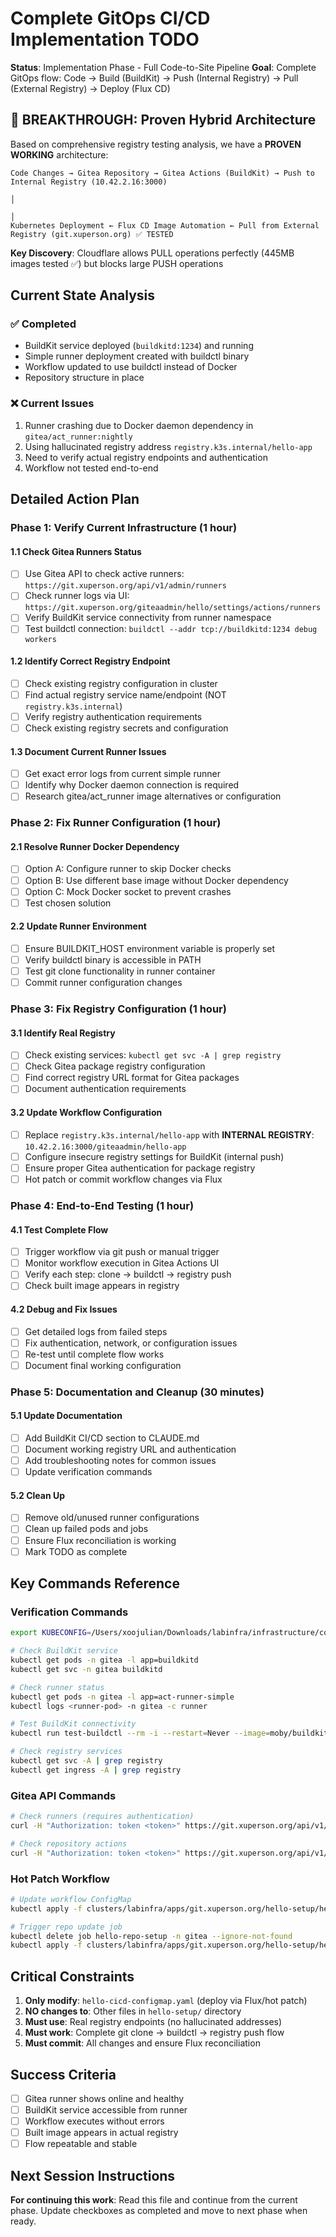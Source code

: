# Complete GitOps CI/CD Implementation TODO

**Status**: Implementation Phase - Full Code-to-Site Pipeline
**Goal**: Complete GitOps flow: Code → Build (BuildKit) → Push (Internal Registry) → Pull (External Registry) → Deploy (Flux CD)

## 🎯 BREAKTHROUGH: Proven Hybrid Architecture

Based on comprehensive registry testing analysis, we have a **PROVEN WORKING** architecture:

```
Code Changes → Gitea Repository → Gitea Actions (BuildKit) → Push to Internal Registry (10.42.2.16:3000)
                                                                            │
                                                                            │
Kubernetes Deployment ← Flux CD Image Automation ← Pull from External Registry (git.xuperson.org) ✅ TESTED
```

**Key Discovery**: Cloudflare allows PULL operations perfectly (445MB images tested ✅) but blocks large PUSH operations

## Current State Analysis

### ✅ Completed
- BuildKit service deployed (`buildkitd:1234`) and running
- Simple runner deployment created with buildctl binary
- Workflow updated to use buildctl instead of Docker
- Repository structure in place

### ❌ Current Issues
1. Runner crashing due to Docker daemon dependency in `gitea/act_runner:nightly`
2. Using hallucinated registry address `registry.k3s.internal/hello-app`
3. Need to verify actual registry endpoints and authentication
4. Workflow not tested end-to-end

## Detailed Action Plan

### Phase 1: Verify Current Infrastructure (1 hour)

#### 1.1 Check Gitea Runners Status
- [ ] Use Gitea API to check active runners: `https://git.xuperson.org/api/v1/admin/runners`
- [ ] Check runner logs via UI: `https://git.xuperson.org/giteaadmin/hello/settings/actions/runners`
- [ ] Verify BuildKit service connectivity from runner namespace
- [ ] Test buildctl connection: `buildctl --addr tcp://buildkitd:1234 debug workers`

#### 1.2 Identify Correct Registry Endpoint
- [ ] Check existing registry configuration in cluster
- [ ] Find actual registry service name/endpoint (NOT `registry.k3s.internal`)
- [ ] Verify registry authentication requirements
- [ ] Check existing registry secrets and configuration

#### 1.3 Document Current Runner Issues
- [ ] Get exact error logs from current simple runner
- [ ] Identify why Docker daemon connection is required
- [ ] Research gitea/act_runner image alternatives or configuration

### Phase 2: Fix Runner Configuration (1 hour)

#### 2.1 Resolve Runner Docker Dependency
- [ ] Option A: Configure runner to skip Docker checks
- [ ] Option B: Use different base image without Docker dependency
- [ ] Option C: Mock Docker socket to prevent crashes
- [ ] Test chosen solution

#### 2.2 Update Runner Environment
- [ ] Ensure BUILDKIT_HOST environment variable is properly set
- [ ] Verify buildctl binary is accessible in PATH
- [ ] Test git clone functionality in runner container
- [ ] Commit runner configuration changes

### Phase 3: Fix Registry Configuration (1 hour)

#### 3.1 Identify Real Registry
- [ ] Check existing services: `kubectl get svc -A | grep registry`
- [ ] Check Gitea package registry configuration
- [ ] Find correct registry URL format for Gitea packages
- [ ] Document authentication requirements

#### 3.2 Update Workflow Configuration  
- [ ] Replace `registry.k3s.internal/hello-app` with **INTERNAL REGISTRY**: `10.42.2.16:3000/giteaadmin/hello-app`
- [ ] Configure insecure registry settings for BuildKit (internal push)
- [ ] Ensure proper Gitea authentication for package registry
- [ ] Hot patch or commit workflow changes via Flux

### Phase 4: End-to-End Testing (1 hour)

#### 4.1 Test Complete Flow
- [ ] Trigger workflow via git push or manual trigger
- [ ] Monitor workflow execution in Gitea Actions UI
- [ ] Verify each step: clone → buildctl → registry push
- [ ] Check built image appears in registry

#### 4.2 Debug and Fix Issues
- [ ] Get detailed logs from failed steps
- [ ] Fix authentication, network, or configuration issues
- [ ] Re-test until complete flow works
- [ ] Document final working configuration

### Phase 5: Documentation and Cleanup (30 minutes)

#### 5.1 Update Documentation
- [ ] Add BuildKit CI/CD section to CLAUDE.md
- [ ] Document working registry URL and authentication
- [ ] Add troubleshooting notes for common issues
- [ ] Update verification commands

#### 5.2 Clean Up
- [ ] Remove old/unused runner configurations
- [ ] Clean up failed pods and jobs
- [ ] Ensure Flux reconciliation is working
- [ ] Mark TODO as complete

## Key Commands Reference

### Verification Commands
```bash
export KUBECONFIG=/Users/xoojulian/Downloads/labinfra/infrastructure/config/kubeconfig.yaml

# Check BuildKit service
kubectl get pods -n gitea -l app=buildkitd
kubectl get svc -n gitea buildkitd

# Check runner status
kubectl get pods -n gitea -l app=act-runner-simple
kubectl logs <runner-pod> -n gitea -c runner

# Test BuildKit connectivity
kubectl run test-buildctl --rm -i --restart=Never --image=moby/buildkit:latest -- buildctl --addr tcp://buildkitd:1234 debug workers

# Check registry services
kubectl get svc -A | grep registry
kubectl get ingress -A | grep registry
```

### Gitea API Commands
```bash
# Check runners (requires authentication)
curl -H "Authorization: token <token>" https://git.xuperson.org/api/v1/admin/runners

# Check repository actions
curl -H "Authorization: token <token>" https://git.xuperson.org/api/v1/repos/giteaadmin/hello/actions/runs
```

### Hot Patch Workflow
```bash
# Update workflow ConfigMap
kubectl apply -f clusters/labinfra/apps/git.xuperson.org/hello-setup/hello-cicd-configmap.yaml

# Trigger repo update job
kubectl delete job hello-repo-setup -n gitea --ignore-not-found
kubectl apply -f clusters/labinfra/apps/git.xuperson.org/hello-setup/hello-repo-init-job.yaml
```

## Critical Constraints
1. **Only modify**: `hello-cicd-configmap.yaml` (deploy via Flux/hot patch)
2. **NO changes to**: Other files in `hello-setup/` directory
3. **Must use**: Real registry endpoints (no hallucinated addresses)
4. **Must work**: Complete git clone → buildctl → registry push flow
5. **Must commit**: All changes and ensure Flux reconciliation

## Success Criteria
- [ ] Gitea runner shows online and healthy
- [ ] BuildKit service accessible from runner
- [ ] Workflow executes without errors
- [ ] Built image appears in actual registry
- [ ] Flow repeatable and stable

## Next Session Instructions
**For continuing this work**: Read this file and continue from the current phase. Update checkboxes as completed and move to next phase when ready.